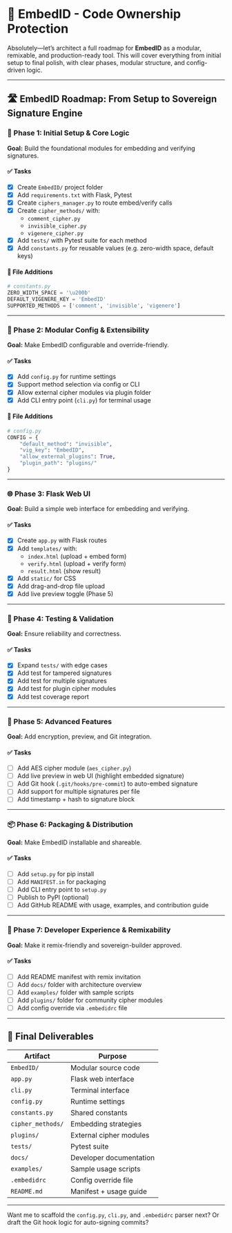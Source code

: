 # 🚀 EmbedID - Code Ownership Protection

Absolutely—let’s architect a full roadmap for **EmbedID** as a modular, remixable, and production-ready tool. This will cover everything from initial setup to final polish, with clear phases, modular structure, and config-driven logic.

---

## 🛣️ EmbedID Roadmap: From Setup to Sovereign Signature Engine

### 🧱 Phase 1: Initial Setup & Core Logic

**Goal:** Build the foundational modules for embedding and verifying signatures.

#### ✅ Tasks

- [x] Create `EmbedID/` project folder
- [x] Add `requirements.txt` with Flask, Pytest
- [x] Create `ciphers_manager.py` to route embed/verify calls
- [x] Create `cipher_methods/` with:
  - `comment_cipher.py`
  - `invisible_cipher.py`
  - `vigenere_cipher.py`
- [x] Add `tests/` with Pytest suite for each method
- [x] Add `constants.py` for reusable values (e.g. zero-width space, default keys)

#### 📁 File Additions

```python
# constants.py
ZERO_WIDTH_SPACE = '\u200b'
DEFAULT_VIGENERE_KEY = 'EmbedID'
SUPPORTED_METHODS = ['comment', 'invisible', 'vigenere']
```

---

### 🧩 Phase 2: Modular Config & Extensibility

**Goal:** Make EmbedID configurable and override-friendly.

#### ✅ Tasks

- [x] Add `config.py` for runtime settings
- [x] Support method selection via config or CLI
- [x] Allow external cipher modules via plugin folder
- [x] Add CLI entry point (`cli.py`) for terminal usage

#### 📁 File Additions

```python
# config.py
CONFIG = {
    "default_method": "invisible",
    "vig_key": "EmbedID",
    "allow_external_plugins": True,
    "plugin_path": "plugins/"
}
```

---

### 🌐 Phase 3: Flask Web UI

**Goal:** Build a simple web interface for embedding and verifying.

#### ✅ Tasks

- [x] Create `app.py` with Flask routes
- [x] Add `templates/` with:
  - `index.html` (upload + embed form)
  - `verify.html` (upload + verify form)
  - `result.html` (show result)
- [x] Add `static/` for CSS
- [x] Add drag-and-drop file upload
- [x] Add live preview toggle (Phase 5)

---

### 🧪 Phase 4: Testing & Validation

**Goal:** Ensure reliability and correctness.

#### ✅ Tasks

- [x] Expand `tests/` with edge cases
- [x] Add test for tampered signatures
- [x] Add test for multiple signatures
- [x] Add test for plugin cipher modules
- [x] Add test coverage report

---

### 🔐 Phase 5: Advanced Features

**Goal:** Add encryption, preview, and Git integration.

#### ✅ Tasks

- [ ] Add AES cipher module (`aes_cipher.py`)
- [ ] Add live preview in web UI (highlight embedded signature)
- [ ] Add Git hook (`.git/hooks/pre-commit`) to auto-embed signature
- [ ] Add support for multiple signatures per file
- [ ] Add timestamp + hash to signature block

---

### 📦 Phase 6: Packaging & Distribution

**Goal:** Make EmbedID installable and shareable.

#### ✅ Tasks

- [ ] Add `setup.py` for pip install
- [ ] Add `MANIFEST.in` for packaging
- [ ] Add CLI entry point to `setup.py`
- [ ] Publish to PyPI (optional)
- [ ] Add GitHub README with usage, examples, and contribution guide

---

### 🧠 Phase 7: Developer Experience & Remixability

**Goal:** Make it remix-friendly and sovereign-builder approved.

#### ✅ Tasks

- [ ] Add README manifest with remix invitation
- [ ] Add `docs/` folder with architecture overview
- [ ] Add `examples/` folder with sample scripts
- [ ] Add `plugins/` folder for community cipher modules
- [ ] Add config override via `.embedidrc` file

---

## 🧭 Final Deliverables

| Artifact              | Purpose                                      |
|-----------------------|----------------------------------------------|
| `EmbedID/`            | Modular source code                          |
| `app.py`              | Flask web interface                          |
| `cli.py`              | Terminal interface                           |
| `config.py`           | Runtime settings                             |
| `constants.py`        | Shared constants                             |
| `cipher_methods/`     | Embedding strategies                         |
| `plugins/`            | External cipher modules                      |
| `tests/`              | Pytest suite                                 |
| `docs/`               | Developer documentation                      |
| `examples/`           | Sample usage scripts                         |
| `.embedidrc`          | Config override file                         |
| `README.md`           | Manifest + usage guide                       |

---

Want me to scaffold the `config.py`, `cli.py`, and `.embedidrc` parser next? Or draft the Git hook logic for auto-signing commits?
